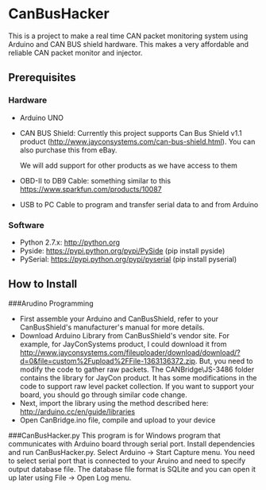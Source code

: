 # CanBusHacker
This is a project to make a real time CAN packet monitoring system using Arduino and CAN BUS shield hardware. This makes a very affordable and reliable CAN packet monitor and injector.

## Prerequisites
### Hardware
* Arduino UNO
* CAN BUS Shield: Currently this project supports Can Bus Shield v1.1 product (http://www.jayconsystems.com/can-bus-shield.html). You can also purchase this from eBay.
  
  We will add support for other products as we have access to them

* OBD-II to DB9 Cable: something similar to this https://www.sparkfun.com/products/10087
* USB to PC Cable to program and transfer serial data to and from Arduino

### Software
* Python 2.7.x: http://python.org
* Pyside: https://pypi.python.org/pypi/PySide (pip install pyside)
* PySerial: https://pypi.python.org/pypi/pyserial (pip install pyserial)

## How to Install
###Arudino Programming
* First assemble your Arduino and CanBusShield, refer to your CanBusShield's manufacturer's manual for more details.
* Download Arduino Library from CanBusShield's vendor site. For example, for JayConSystems product, I could download it from http://www.jayconsystems.com/fileuploader/download/download/?d=0&file=custom%2Fupload%2FFile-1363136372.zip. But, you need to modify the code to gather raw packets. The CANBridge\JS-3486 folder contains the library for JayCon product. It has some modifications in the code to support raw level packet collection. If you want to support your board, you should go through similar code change.
* Next, import the library using the method described here: http://arduino.cc/en/guide/libraries
* Open CanBridge.ino file, compile and upload to your device

###CanBusHacker.py
This program is for Windows program that communicates with Arduino board through serial port. Install dependencies and run CanBusHacker.py. Select Arduino -> Start Capture menu. You need to select serial port that is connected to your Aruino and need to specify output database file. The database file format is SQLite and you can open it up later using File -> Open Log menu.
